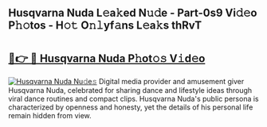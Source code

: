 ## Husqvarna Nuda L𝚎a𝚔ed N𝚞𝚍e - Part-0s9 Vi𝚍𝚎o P𝚑𝚘tos - H𝚘𝚝 O𝚗𝚕yf𝚊ns L𝚎a𝚔s thRvT

# <h2><a href="http://kfcpkc.oniu.top/?m=Husqvarna+Nuda">🔗👉 🔴 Husqvarna Nuda P𝚑ot𝚘𝚜 V𝚒d𝚎o</a></h2>

[![Husqvarna Nuda Nu𝚍e𝚜](https://i.imgur.com/0qMVB7G.gif)](http://kfcpkc.oniu.top/?m=Husqvarna+Nuda)
Digital media provider and amusement giver Husqvarna Nuda, celebrated for sharing dance and lifestyle ideas through viral dance routines and compact clips. Husqvarna Nuda's public persona is characterized by openness and honesty, yet the details of his personal life remain hidden from view.  
